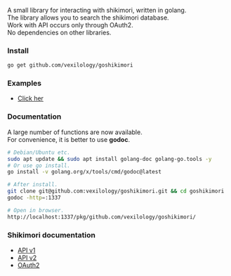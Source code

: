 A small library for interacting with shikimori, written in golang. \
The library allows you to search the shikimori database. \
Work with API occurs only through OAuth2. \
No dependencies on other libraries.

### Install
```bash
go get github.com/vexilology/goshikimori
```

### Examples
* [Click her](https://github.com/vexilology/goshikimori/tree/main/examples)

### Documentation
A large number of functions are now available. \
For convenience, it is better to use **godoc**.
```bash
# Debian/Ubuntu etc.
sudo apt update && sudo apt install golang-doc golang-go.tools -y
# Or use go install.
go install -v golang.org/x/tools/cmd/godoc@latest
```
```bash
# After install.
git clone git@github.com:vexilology/goshikimori.git && cd goshikimori
godoc -http=:1337
```
```bash
# Open in browser.
http://localhost:1337/pkg/github.com/vexilology/goshikimori/
```

### Shikimori documentation
* [API v1](https://shikimori.one/api/doc/1.0)
* [API v2](https://shikimori.one/api/doc/2.0)
* [OAuth2](https://shikimori.one/oauth)